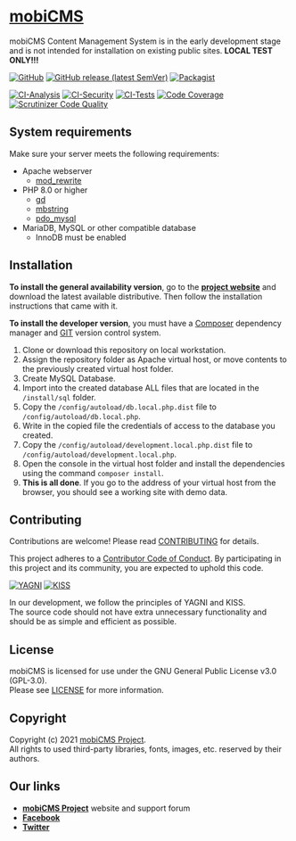 # [mobiCMS](https://mobicms.org)

mobiCMS Content Management System is in the early development stage and is not intended for installation on existing
public sites. **LOCAL TEST ONLY!!!**

[![GitHub](https://img.shields.io/github/license/mobicms/mobicms?color=green)](https://github.com/mobicms/mobicms/blob/develop/LICENSE)
[![GitHub release (latest SemVer)](https://img.shields.io/github/v/release/mobicms/mobicms)](https://github.com/mobicms/mobicms/releases)
[![Packagist](https://img.shields.io/packagist/dt/mobicms/mobicms)](https://packagist.org/packages/mobicms/mobicms)

[![CI-Analysis](https://github.com/mobicms/mobicms/workflows/Analysis/badge.svg)](https://github.com/mobicms/mobicms/actions/workflows/analysis.yml)
[![CI-Security](https://github.com/mobicms/mobicms/workflows/Security/badge.svg)](https://github.com/mobicms/mobicms/actions/workflows/security.yml)
[![CI-Tests](https://github.com/mobicms/mobicms/workflows/Tests/badge.svg)](https://github.com/mobicms/mobicms/actions/workflows/tests.yml)
[![Code Coverage](https://scrutinizer-ci.com/g/mobicms/mobicms/badges/coverage.png)](https://scrutinizer-ci.com/g/mobicms/mobicms/code-structure/main/code-coverage)
[![Scrutinizer Code Quality](https://scrutinizer-ci.com/g/mobicms/mobicms/badges/quality-score.png)](https://scrutinizer-ci.com/g/mobicms/mobicms)


## System requirements

Make sure your server meets the following requirements:
- Apache webserver
  - [mod_rewrite](https://httpd.apache.org/docs/2.4/mod/mod_rewrite.html)
- PHP 8.0 or higher
  - [gd](https://www.php.net/manual/en/book.image.php)
  - [mbstring](https://www.php.net/manual/en/book.mbstring.php)
  - [pdo_mysql](https://www.php.net/manual/en/ref.pdo-mysql.php)
- MariaDB, MySQL or other compatible database
  - InnoDB must be enabled


## Installation
**To install the general availability version**, go to the [**project website**](https://mobicms.org) and download the latest available distributive.
Then follow the installation instructions that came with it.

**To install the developer version**, you must have a [Composer](https://getcomposer.org) dependency manager
and [GIT](https://git-scm.com/) version control system.
1. Clone or download this repository on local workstation.
2. Assign the repository folder as Apache virtual host, or move contents to the previously created virtual host folder.
3. Create MySQL Database.
4. Import into the created database ALL files that are located in the `/install/sql` folder.
5. Copy the `/config/autoload/db.local.php.dist` file to `/config/autoload/db.local.php`.
6. Write in the copied file the credentials of access to the database you created.
7. Copy the `/config/autoload/development.local.php.dist` file to `/config/autoload/development.local.php`.
8. Open the console in the virtual host folder and install the dependencies using the command `composer install`.
9. **This is all done**. If you go to the address of your virtual host from the browser, you should see a working site with demo data.

## Contributing
Contributions are welcome! Please read [CONTRIBUTING](https://github.com/mobicms/mobicms/blob/develop/.github/CONTRIBUTING.md) for details.

This project adheres to a [Contributor Code of Conduct](https://github.com/mobicms/mobicms/blob/develop/.github/CODE_OF_CONDUCT.md).
By participating in this project and its community, you are expected to uphold this code.

[![YAGNI](https://img.shields.io/badge/principle-YAGNI-blueviolet.svg)](https://en.wikipedia.org/wiki/YAGNI)
[![KISS](https://img.shields.io/badge/principle-KISS-blueviolet.svg)](https://en.wikipedia.org/wiki/KISS_principle)

In our development, we follow the principles of YAGNI and KISS.  
The source code should not have extra unnecessary functionality and should be as simple and efficient as possible.


## License
mobiCMS is licensed for use under the GNU General Public License v3.0 (GPL-3.0).  
Please see [LICENSE](https://github.com/mobicms/mobicms/blob/develop/LICENSE) for more information.


## Copyright
Copyright (c) 2021 [mobiCMS Project](https://mobicms.org).  
All rights to used third-party libraries, fonts, images, etc. reserved by their authors.


## Our links
- [**mobiCMS Project**](https://mobicms.org) website and support forum
- [**Facebook**](https://www.facebook.com/mobicms)
- [**Twitter**](https://twitter.com/mobicms)
